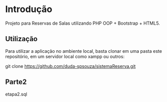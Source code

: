 # Introdução
Projeto para Reservas de Salas utilizando PHP OOP + Bootstrap + HTML5.

## Utilização
Para utilizar a aplicação no ambiente local, basta clonar em uma pasta este repositório, em um servidor local como xampp ou outros:

git clone https://github.com/duda-spsouza/sistemaReserva.git 

## Parte2
etapa2.sql
